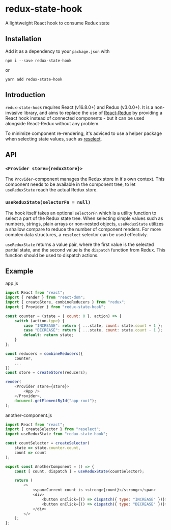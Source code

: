 # redux-state-hook

A lightweight React hook to consume Redux state

## Installation

Add it as a dependency to your `package.json` with

    npm i --save redux-state-hook

or

    yarn add redux-state-hook

## Introduction

`redux-state-hook` requires React (v16.8.0+) and Redux (v3.0.0+). It is a non-invasive library, and aims to replace the use of [React-Redux](https://github.com/reduxjs/react-redux) by providing a React hook instead of connected components - but it can be used alongside React-Redux without any problem.

To minimize component re-rendering, it's adviced to use a helper package when selecting state values, such as [reselect](https://github.com/reduxjs/reselect).

## API

### `<Provider store={reduxStore}>`

The `Provider`-component manages the Redux store in it's own context. This component needs to be available in the component tree, to let `useReduxState` reach the actual Redux store.

### `useReduxState(selectorFn = null)`

The hook itself takes an optional `selectorFn` which is a utility function to select a part of the Redux state tree. When selecting simple values such as numbers, strings, plain arrays or non-nested objects, `useReduxState` utilizes a shallow compare to reduce the number of component renders. For more complex data structures, a `reselect` selector can be used effectivly.

`useReduxState` returns a value pair, where the first value is the selected partial state, and the second value is the `dispatch` function from Redux. This function should be used to dispatch actions.

## Example

app.js
```javascript
import React from "react";
import { render } from "react-dom";
import { createStore, combineReducers } from "redux";
import { Provider } from "redux-state-hook";

const counter = (state = { count: 0 }, action) => {
    switch (action.type) {
        case "INCREASE": return { ...state, count: state.count + 1 };
        case "DECREASE": return { ...state, count: state.count - 1 };
        default: return state;
    }
};

const reducers = combineReducers({
    counter,
    ...
})
const store = createStore(reducers);

render(
    <Provider store={store}>
        <App />
    </Provider>,
    document.getElementById("app-root");
);
```

another-component.js
```javascript
import React from "react";
import { createSelector } from "reselect";
import useReduxState from "redux-state-hook";

const countSelector = createSelector(
    state => state.counter.count,
    count => count
);

export const AnotherComponent = () => {
    const [ count, dispatch ] = useReduxState(countSelector);

    return (
        <>
            <span>Current count is <strong>{count}</strong></span>
            <div>
                <button onClick={() => dispatch({ type: "INCREASE" })}>Increase</button>
                <button onClick={() => dispatch({ type: "DECREASE" })}>Decrease</button>
            </div>
        </>
    );
};
```

